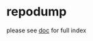# repodump

please see [doc](./doc.md) for full index


<legacy password=fW#a&H#pOwOhqEoAalM*yGd8YL4NOvnarMt!MDEebCX$72My>
